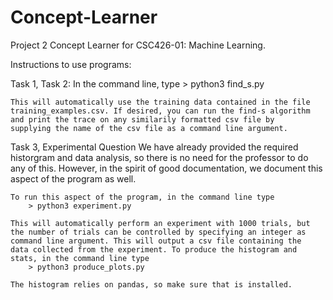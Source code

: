 # Concept-Learner
Project 2 Concept Learner for CSC426-01: Machine Learning.

Instructions to use programs:

Task 1, Task 2: 
	In the command line, type
		> python3 find_s.py

	This will automatically use the training data contained in the file
	training_examples.csv. If desired, you can run the find-s algorithm
	and print the trace on any similarily formatted csv file by 
	supplying the name of the csv file as a command line argument.

Task 3, Experimental Question
	We have already provided the required historgram and data analysis, 
	so there is no need for the professor to do any of this. However, in
	the spirit of good documentation, we document this aspect of the 
	program as well. 
	
	To run this aspect of the program, in the command line type
		> python3 experiment.py

	This will automatically perform an experiment with 1000 trials, but 
	the number of trials can be controlled by specifying an integer as
	command line argument. This will output a csv file containing the 
	data collected from the experiment. To produce the histogram and 
	stats, in the command line type
		> python3 produce_plots.py

	The histogram relies on pandas, so make sure that is installed.

	


